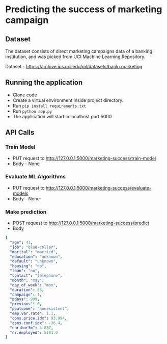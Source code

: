 # Predicting the success of marketing campaign

## Dataset
The dataset consists of direct marketing campaigns data of a banking 
institution, and was picked from UCI Machine Learning Repository. 

Dataset - https://archive.ics.uci.edu/ml/datasets/bank+marketing

## Running the application
- Clone code
- Create a virtual environment inside project directory. 
- Run ```pip install requirements.txt```
- Run ```python app.py```
- The application will start in localhost port 5000

## API Calls

### Train Model
- PUT request to http://127.0.0.1:5000/marketing-success/train-model
- Body - None

### Evaluate ML Algorithms
- PUT request to http://127.0.0.1:5000/marketing-success/evaluate-models
- Body - None

### Make prediction
- POST request to http://127.0.0.1:5000/marketing-success/predict
- Body
```yaml
{
  "age": 41,
  "job": "blue-collar",
  "marital": "married",
  "education": "unknown",
  "default": "unknown",
  "housing": "no",
  "loan": "no",
  "contact": "telephone",
  "month": "may",
  "day_of_week": "mon",
  "duration": 55,
  "campaign": 1,
  "pdays": 999,
  "previous": 0,
  "poutcome": "nonexistent",
  "emp.var.rate": 1.1,
  "cons.price.idx": 93.994,
  "cons.conf.idx": -36.4,
  "euribor3m": 4.857,
  "nr.employed": 5191.0
}
```